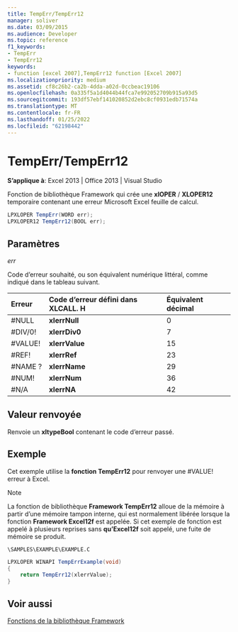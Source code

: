 ```yaml
---
title: TempErr/TempErr12
manager: soliver
ms.date: 03/09/2015
ms.audience: Developer
ms.topic: reference
f1_keywords:
- TempErr
- TempErr12
keywords:
- function [excel 2007],TempErr12 function [Excel 2007]
ms.localizationpriority: medium
ms.assetid: cf8c26b2-ca2b-4dda-a02d-0ccbeac19106
ms.openlocfilehash: 0a335f5a1d4044b44fca7e992052709b915a93d5
ms.sourcegitcommit: 193df57ebf141020852d2ebc8cf0931edb71574a
ms.translationtype: MT
ms.contentlocale: fr-FR
ms.lasthandoff: 01/25/2022
ms.locfileid: "62198442"
---
```

# <a name="temperrtemperr12"></a>TempErr/TempErr12

 **S’applique à**: Excel 2013 | Office 2013 | Visual Studio 
  
Fonction de bibliothèque Framework qui crée une **xlOPER** /  **XLOPER12** temporaire contenant une erreur Microsoft Excel feuille de calcul. 
  
```cs
LPXLOPER TempErr(WORD err);
LPXLOPER12 TempErr12(BOOL err);
```

## <a name="parameters"></a>Paramètres

 _err_
  
Code d’erreur souhaité, ou son équivalent numérique littéral, comme indiqué dans le tableau suivant.
  
|**Erreur**|**Code d’erreur défini dans XLCALL. H**|**Équivalent décimal**|
|:-----|:-----|:-----|
|#NULL  <br/> |**xlerrNull** <br/> |0  <br/> |
|#DIV/0!  <br/> |**xlerrDiv0** <br/> |7   <br/> |
|#VALUE!  <br/> |**xlerrValue** <br/> |15   <br/> |
|#REF!  <br/> |**xlerrRef** <br/> |23  <br/> |
|#NAME ?  <br/> |**xlerrName** <br/> |29  <br/> |
|#NUM!  <br/> |**xlerrNum** <br/> |36  <br/> |
|#N/A  <br/> |**xlerrNA** <br/> |42  <br/> |
   
## <a name="return-value"></a>Valeur renvoyée

Renvoie un **xltypeBool** contenant le code d’erreur passé. 
  
## <a name="example"></a>Exemple

Cet exemple utilise la **fonction TempErr12** pour renvoyer une #VALUE! erreur à Excel. 
  
> [!NOTE]
> La fonction de bibliothèque **Framework TempErr12** alloue de la mémoire à partir d’une mémoire tampon interne, qui est normalement libérée lorsque la fonction **Framework Excel12f** est appelée. Si cet exemple de fonction est appelé à plusieurs reprises sans **qu’Excel12f** soit appelé, une fuite de mémoire se produit. 
  
 `\SAMPLES\EXAMPLE\EXAMPLE.C`
  
```cs
LPXLOPER WINAPI TempErrExample(void)
{
    return TempErr12(xlerrValue);
}
```

## <a name="see-also"></a>Voir aussi



[Fonctions de la bibliothèque Framework](functions-in-the-framework-library.md)

